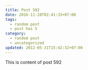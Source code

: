 ```yaml
---
title: Post 592
date: 2016-11-28T02:41:33+07:00
tags:
  - random post
  - post has 5
category:
  - random post
  - uncategorized
updated: 2012-05-31T15:42:32+07:00
---
```

This is content of post 592